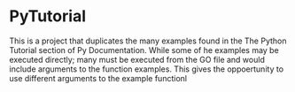 # PyTutorial
This is a project that duplicates the many examples found in the The Python Tutorial section of Py Documentation. While some of he examples may be executed directly; many must be executed from the GO file and would include arguments to the function examples.  This gives the oppoertunity to use different arguments to the example functionl
